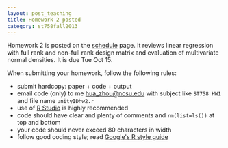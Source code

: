 ```yaml
---
layout: post_teaching
title: Homework 2 posted
category: st758fall2013
---
```


Homework 2 is posted on the [schedule](../../../schedule.html) page. It reviews linear regression with full rank and non-full rank design matrix and evaluation of multivariate normal densities. It is due Tue Oct 15.

When submitting your homework, follow the following rules:  
* submit hardcopy: paper + code + output  
* email code (only) to me <hua_zhou@ncsu.edu> with subject like `ST758 HW1` and file name `unityIDhw2.r`
* use of [R Studio](http://www.rstudio.com/) is highly recommended  
* code should have clear and plenty of comments and `rm(list=ls())` at top and bottom  
* your code should never exceed 80 characters in width  
* follow good coding style; read [Google's R style guide](http://google-styleguide.googlecode.com/svn/trunk/Rguide.xml)

